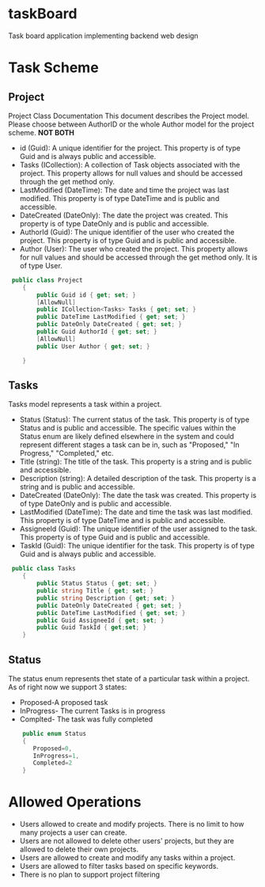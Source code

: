 # taskBoard
Task board application implementing backend web design
# Task Scheme

## Project
Project Class Documentation
This document describes the Project model.  
Please choose between AuthorID or the whole Author model for the project scheme. **NOT BOTH**

- id (Guid): A unique identifier for the project. This property is of type Guid and is always public and accessible.  
- Tasks (ICollection<Tasks>): A collection of Task objects associated with the project. This property allows for null values and should be accessed through the get method only.  
- LastModified (DateTime): The date and time the project was last modified. This property is of type DateTime and is public and accessible.   
- DateCreated (DateOnly): The date the project was created. This property is of type DateOnly and is public and accessible.   
- AuthorId (Guid): The unique identifier of the user who created the project. This property is of type Guid and is public and accessible. 
- Author (User): The user who created the project. This property allows for null values and should be accessed through the get method only. It is of type User.   
```C#
 public class Project
    {
        public Guid id { get; set; }
        [AllowNull]
        public ICollection<Tasks> Tasks { get; set; }
        public DateTime LastModified { get; set; }
        public DateOnly DateCreated { get; set; }
        public Guid AuthorId { get; set; }
        [AllowNull]
        public User Author { get; set; }

    }
```

## Tasks
Tasks model represents a task within a project.

- Status (Status): The current status of the task. This property is of type Status and is public and accessible. The specific values within the Status enum are likely defined elsewhere in the system and could represent different stages a task can be in, such as "Proposed," "In Progress," "Completed," etc.   
- Title (string): The title of the task. This property is a string and is public and accessible.  
- Description (string): A detailed description of the task. This property is a string and is public and accessible.   
- DateCreated (DateOnly): The date the task was created. This property is of type DateOnly and is public and accessible.  
- LastModified (DateTime): The date and time the task was last modified. This property is of type DateTime and is public and accessible.  
- AssigneeId (Guid): The unique identifier of the user assigned to the task. This property is of type Guid and is public and accessible.
- TaskId (Guid): The unique identifier for the task. This property is of type Guid and is always public and accessible.
```C#
 public class Tasks
    {
        public Status Status { get; set; }
        public string Title { get; set; }
        public string Description { get; set; }
        public DateOnly DateCreated { get; set; }
        public DateTime LastModified { get; set; }
        public Guid AssigneeId { get; set; }
        public Guid TaskId { get;set; }
    }
```

## Status
The status enum represents thet state of a particular task within a project. As of right now we support 3 states: 
- Proposed-A proposed task
- InProgress- The current Tasks is in progress 
- Complted- The task was fully completed
```C#
    public enum Status
    {
       Proposed=0,
       InProgress=1,
       Completed=2
    }
```
# Allowed Operations
- Users allowed to create and modify projects. There is no limit to how many projects a user can create.
- Users are not allowed to delete other users' projects, but they are allowed to delete their own projects.
- Users are allowed to create and modify any tasks within a project.
- Users are allowed to filter tasks based on specific keywords.
- There is no plan to support project filtering

